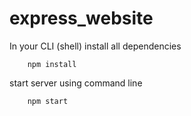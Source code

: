 # express_website

In your CLI (shell)
install all dependencies
```
	npm install
```
start server using command line
```
	npm start
```